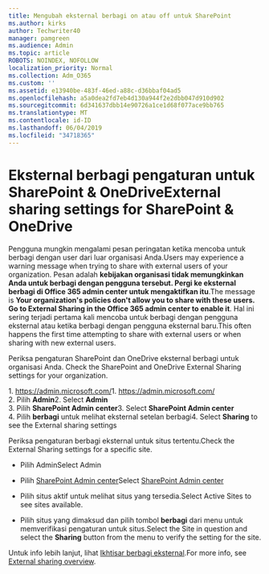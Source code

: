 ```yaml
---
title: Mengubah eksternal berbagi on atau off untuk SharePoint
ms.author: kirks
author: Techwriter40
manager: pamgreen
ms.audience: Admin
ms.topic: article
ROBOTS: NOINDEX, NOFOLLOW
localization_priority: Normal
ms.collection: Adm_O365
ms.custom: ''
ms.assetid: e13940be-483f-46ed-a88c-d36bbaf04ad5
ms.openlocfilehash: a5a0dea2fd7eb4d130a944f2e2dbb047d910d902
ms.sourcegitcommit: 6d341637dbb14e90726a1ce1d68f077ace9bb765
ms.translationtype: MT
ms.contentlocale: id-ID
ms.lasthandoff: 06/04/2019
ms.locfileid: "34718365"
---
```

# <a name="external-sharing-settings-for-sharepoint--onedrive"></a><span data-ttu-id="c279b-102">Eksternal berbagi pengaturan untuk SharePoint & OneDrive</span><span class="sxs-lookup"><span data-stu-id="c279b-102">External sharing settings for SharePoint & OneDrive</span></span>

<span data-ttu-id="c279b-103">Pengguna mungkin mengalami pesan peringatan ketika mencoba untuk berbagi dengan user dari luar organisasi Anda.</span><span class="sxs-lookup"><span data-stu-id="c279b-103">Users may experience a warning message when trying to share with external users of your organization.</span></span> <span data-ttu-id="c279b-104">Pesan adalah **kebijakan organisasi tidak memungkinkan Anda untuk berbagi dengan pengguna tersebut. Pergi ke eksternal berbagi di Office 365 admin center untuk mengaktifkan itu**.</span><span class="sxs-lookup"><span data-stu-id="c279b-104">The message is **Your organization's policies don't allow you to share with these users. Go to External Sharing in the Office 365 admin center to enable it**.</span></span> <span data-ttu-id="c279b-105">Hal ini sering terjadi pertama kali mencoba untuk berbagi dengan pengguna eksternal atau ketika berbagi dengan pengguna eksternal baru.</span><span class="sxs-lookup"><span data-stu-id="c279b-105">This often happens the first time attempting to share with external users or when sharing with new external users.</span></span>

<span data-ttu-id="c279b-106">Periksa pengaturan SharePoint dan OneDrive eksternal berbagi untuk organisasi Anda.&nbsp;</strong></span><span class="sxs-lookup"><span data-stu-id="c279b-106">Check the SharePoint and OneDrive External Sharing settings for your organization.&nbsp;</strong></span></span></p> <p><span data-ttu-id="c279b-107">1.&nbsp;<a href="https://admin.microsoft.com/AdminPortal/Home#/homepage">https://admin.microsoft.com/</a></span><span class="sxs-lookup"><span data-stu-id="c279b-107">1.&nbsp;<a href="https://admin.microsoft.com/AdminPortal/Home#/homepage">https://admin.microsoft.com/</a></span></span><br /><span data-ttu-id="c279b-108">2. Pilih <strong>Admin</strong></span><span class="sxs-lookup"><span data-stu-id="c279b-108">2. Select <strong>Admin</strong></span></span><br /><span data-ttu-id="c279b-109">3. Pilih <strong>SharePoint Admin center</strong></span><span class="sxs-lookup"><span data-stu-id="c279b-109">3. Select <strong>SharePoint Admin center</strong></span></span><br /><span data-ttu-id="c279b-110">4. Pilih <strong>berbagi</strong> untuk melihat eksternal setelan berbagi</span><span class="sxs-lookup"><span data-stu-id="c279b-110">4. Select <strong>Sharing</strong> to see the External sharing settings</span></span>

<span data-ttu-id="c279b-111">Periksa pengaturan berbagi eksternal untuk situs tertentu.</span><span class="sxs-lookup"><span data-stu-id="c279b-111">Check the External Sharing settings for a specific site.</span></span>

- <span data-ttu-id="c279b-112">Pilih Admin</span><span class="sxs-lookup"><span data-stu-id="c279b-112">Select Admin</span></span>

- <span data-ttu-id="c279b-113">Pilih [SharePoint Admin center](https://admin.microsoft.com/AdminPortal/Home#/homepage">https://admin.microsoft.com/)</span><span class="sxs-lookup"><span data-stu-id="c279b-113">Select [SharePoint Admin center](https://admin.microsoft.com/AdminPortal/Home#/homepage">https://admin.microsoft.com/)</span></span>

- <span data-ttu-id="c279b-114">Pilih situs aktif untuk melihat situs yang tersedia.</span><span class="sxs-lookup"><span data-stu-id="c279b-114">Select Active Sites to see sites available.</span></span>
- <span data-ttu-id="c279b-115">Pilih situs yang dimaksud dan pilih tombol **berbagi** dari menu untuk memverifikasi pengaturan untuk situs.</span><span class="sxs-lookup"><span data-stu-id="c279b-115">Select the Site in question and select the **Sharing** button from the menu to verify the setting for the site.</span></span>

<span data-ttu-id="c279b-116">Untuk info lebih lanjut, lihat [Ikhtisar berbagi eksternal](https://docs.microsoft.com/en-us/sharepoint/external-sharing-overview).</span><span class="sxs-lookup"><span data-stu-id="c279b-116">For more info, see [External sharing overview](https://docs.microsoft.com/en-us/sharepoint/external-sharing-overview).</span></span>